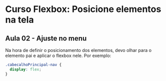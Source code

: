 # Curso Flexbox: Posicione elementos na tela

## Aula 02 - Ajuste no menu

Na hora de definir o posicionamento dos elementos, devo olhar para o elemento pai e aplicar o flexbox nele. Por exemplo:

```css
.cabecalhoPrincipal-nav {
  display: flex;
}
```
